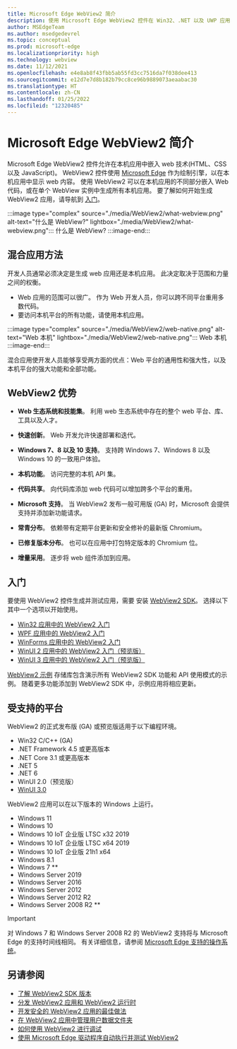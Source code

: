 ```yaml
---
title: Microsoft Edge WebView2 简介
description: 使用 Microsoft Edge WebView2 控件在 Win32、.NET 以及 UWP 应用中托管 web 内容。
author: MSEdgeTeam
ms.author: msedgedevrel
ms.topic: conceptual
ms.prod: microsoft-edge
ms.localizationpriority: high
ms.technology: webview
ms.date: 11/12/2021
ms.openlocfilehash: e4e8ab8f43fbb5ab55fd3cc7516da7f038dee413
ms.sourcegitcommit: e12d7e7d8b182b79cc8ce96b9889073aeaabac30
ms.translationtype: HT
ms.contentlocale: zh-CN
ms.lasthandoff: 01/25/2022
ms.locfileid: "12320485"
---
```

# <a name="introduction-to-microsoft-edge-webview2"></a>Microsoft Edge WebView2 简介

Microsoft Edge WebView2 控件允许在本机应用中嵌入 web 技术(HTML、CSS 以及 JavaScript)。  WebView2 控件使用 [Microsoft Edge](https://www.microsoftedgeinsider.com) 作为绘制引擎，以在本机应用中显示 web 内容。  使用 WebView2 可以在本机应用的不同部分嵌入 Web 代码，或在单个 WebView 实例中生成所有本机应用。  要了解如何开始生成 WebView2 应用，请导航到 [入门](#get-started)。

:::image type="complex" source="./media/WebView2/what-webview.png" alt-text="什么是 WebView?" lightbox="./media/WebView2/what-webview.png":::
   什么是 WebView?
:::image-end:::


<!-- ====================================================================== -->
## <a name="hybrid-app-approach"></a>混合应用方法

开发人员通常必须决定是生成 web 应用还是本机应用。  此决定取决于范围和力量之间的权衡。
*  Web 应用的范围可以很广。  作为 Web 开发人员，你可以跨不同平台重用多数代码。
*  要访问本机平台的所有功能，请使用本机应用。

:::image type="complex" source="./media/WebView2/web-native.png" alt-text="Web 本机" lightbox="./media/WebView2/web-native.png":::
   Web 本机
:::image-end:::

混合应用使开发人员能够享受两方面的优点：Web 平台的通用性和强大性，以及本机平台的强大功能和全部功能。


<!-- ====================================================================== -->
## <a name="webview2-benefits"></a>WebView2 优势

*  **Web 生态系统和技能集**。  利用 web 生态系统中存在的整个 web 平台、库、工具以及人才。

*  **快速创新**。  Web 开发允许快速部署和迭代。

*  **Windows 7、8 以及 10 支持**。  支持跨 Windows 7、Windows 8 以及 Windows 10 的一致用户体验。

*  **本机功能**。  访问完整的本机 API 集。

*  **代码共享**。  向代码库添加 web 代码可以增加跨多个平台的重用。

*  **Microsoft 支持**。  当 WebView2 发布一般可用版 (GA) 时，Microsoft 会提供支持并添加新功能请求。

*  **常青分布**。  依赖带有定期平台更新和安全修补的最新版 Chromium。

*  **已修复版本分布**。  也可以在应用中打包特定版本的 Chromium 位。

*  **增量采用**。  逐步将 web 组件添加到应用。


<!-- ====================================================================== -->
## <a name="get-started"></a>入门

要使用 WebView2 控件生成并测试应用，需要 <!--both Microsoft Edge and -->安装 [WebView2 SDK](https://www.nuget.org/packages/Microsoft.Web.WebView2)。  选择以下其中一个选项以开始使用。

*   [Win32 应用中的 WebView2 入门](./get-started/win32.md)
*   [WPF 应用中的 WebView2 入门](./get-started/wpf.md)
*   [WinForms 应用中的 WebView2 入门](./get-started/winforms.md)
*   [WinUI 2 应用中的 WebView2 入门（预览版）](./get-started/winui2.md)
*   [WinUI 3 应用中的 WebView2 入门（预览版）](./get-started/winui.md)

[WebView2 示例](https://github.com/MicrosoftEdge/WebView2Samples) 存储库包含演示所有 WebView2 SDK 功能和 API 使用模式的示例。  随着更多功能添加到 WebView2 SDK 中，示例应用将相应更新。


<!-- ====================================================================== -->
## <a name="supported-platforms"></a>受支持的平台

WebView2 的正式发布版 (GA) 或预览版适用于以下编程环境。

*   Win32 C/C++ (GA)
*   .NET Framework 4.5 或更高版本
*   .NET Core 3.1 或更高版本
*   .NET 5
*   .NET 6
*   WinUI 2.0（预览版）
*   [WinUI 3.0](/uwp/toolkits/winui3/index)

WebView2 应用可以在以下版本的 Windows 上运行。

*   Windows 11
*   Windows 10
*   Windows 10 IoT 企业版 LTSC x32 2019
*   Windows 10 IoT 企业版 LTSC x64 2019
*   Windows 10 IoT 企业版 21h1 x64
*   Windows 8.1
*   Windows 7 \*\*
*   Windows Server 2019
*   Windows Server 2016
*   Windows Server 2012
*   Windows Server 2012 R2
*   Windows Server 2008 R2 \*\*

> [!IMPORTANT]
> 对 Windows 7 和 Windows Server 2008 R2 的 WebView2 支持将与 Microsoft Edge 的支持时间线相同。  有关详细信息，请参阅 [Microsoft Edge 支持的操作系统](/deployedge/microsoft-edge-supported-operating-systems)。


<!-- ====================================================================== -->
## <a name="see-also"></a>另请参阅

*  [了解 WebView2 SDK 版本](./concepts/versioning.md)
*  [分发 WebView2 应用和 WebView2 运行时](./concepts/distribution.md)
*  [开发安全的 WebView2 应用的最佳做法](./concepts/security.md)
*  [在 WebView2 应用中管理用户数据文件夹](./concepts/user-data-folder.md)
*  [如何使用 WebView2 进行调试](./how-to/debug.md)
*  [使用 Microsoft Edge 驱动程序自动执行并测试 WebView2](./how-to/webdriver.md)
